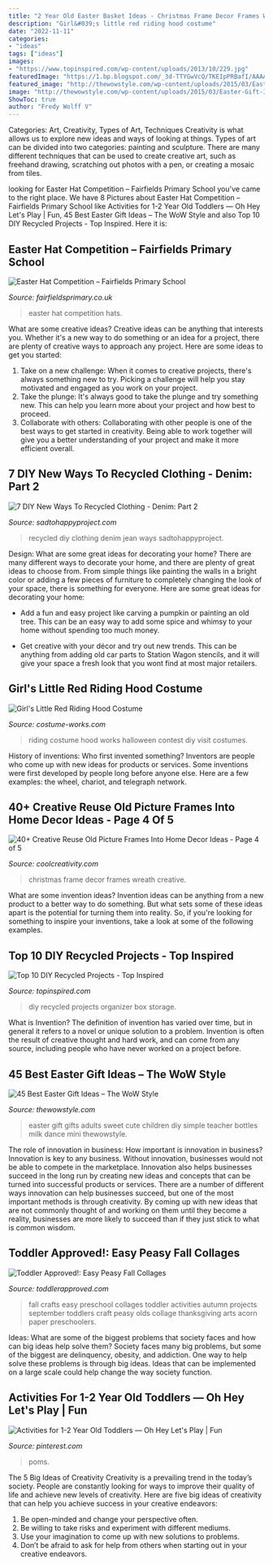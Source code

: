 ```yaml
---
title: "2 Year Old Easter Basket Ideas - Christmas Frame Decor Frames Wreath Creative"
description: "Girl&#039;s little red riding hood costume"
date: "2022-11-11"
categories:
- "ideas"
tags: ["ideas"]
images:
- "https://www.topinspired.com/wp-content/uploads/2013/10/229.jpg"
featuredImage: "https://1.bp.blogspot.com/_3d-TTYGwVcQ/TKEIpPRBafI/AAAAAAAAZow/XkOhVC7bwg4/s1600/IMG_0574.JPG"
featured_image: "http://thewowstyle.com/wp-content/uploads/2015/03/Easter-Gift-Ideas-2014.jpg"
image: "http://thewowstyle.com/wp-content/uploads/2015/03/Easter-Gift-Ideas-2014.jpg"
ShowToc: true
author: "Fredy Wolff V"
---
```



Categories: Art, Creativity, Types of Art, Techniques
Creativity is what allows us to explore new ideas and ways of looking at things. Types of art can be divided into two categories: painting and sculpture. There are many different techniques that can be used to create creative art, such as freehand drawing, scratching out photos with a pen, or creating a mosaic from tiles.

	

		
looking for Easter Hat Competition – Fairfields Primary School you've came to the right place. We have 8 Pictures about Easter Hat Competition – Fairfields Primary School like Activities for 1-2 Year Old Toddlers — Oh Hey Let&#039;s Play | Fun, 45 Best Easter Gift Ideas – The WoW Style and also Top 10 DIY Recycled Projects - Top Inspired. Here it is:
		
    
## Easter Hat Competition – Fairfields Primary School

<img loading=lazy src="https://www.fairfieldsprimary.co.uk/wp-content/uploads/2019/04/20190405_110952-e1554461269562.jpg" onerror="this.onerror=null;this.src='https://tse2.mm.bing.net/th?id=OIP.PCIDBDqi6IW5to3DumZWVQHaNK&amp;pid=15.1';" alt="Easter Hat Competition – Fairfields Primary School">

_Source: fairfieldsprimary.co.uk_

>easter hat competition hats. 

	

What are some creative ideas?
Creative ideas can be anything that interests you. Whether it's a new way to do something or an idea for a project, there are plenty of creative ways to approach any project. Here are some ideas to get you started: 
1. Take on a new challenge: When it comes to creative projects, there's always something new to try. Picking a challenge will help you stay motivated and engaged as you work on your project. 
2. Take the plunge: It's always good to take the plunge and try something new. This can help you learn more about your project and how best to proceed. 
3. Collaborate with others: Collaborating with other people is one of the best ways to get started in creativity. Being able to work together will give you a better understanding of your project and make it more efficient overall.

    
## 7 DIY New Ways To Recycled Clothing - Denim: Part 2

<img loading=lazy src="http://sadtohappyproject.com/wp-content/uploads/2015/05/diy-recycled-clothing-denim-jean.jpg" onerror="this.onerror=null;this.src='https://tse3.mm.bing.net/th?id=OIP.5z7nfLPbBEInk17LMe9H8QHaFj&amp;pid=15.1';" alt="7 DIY New Ways To Recycled Clothing - Denim: Part 2">

_Source: sadtohappyproject.com_

>recycled diy clothing denim jean ways sadtohappyproject. 

	

Design: What are some great ideas for decorating your home?
There are many different ways to decorate your home, and there are plenty of great ideas to choose from. From simple things like painting the walls in a bright color or adding a few pieces of furniture to completely changing the look of your space, there is something for everyone. Here are some great ideas for decorating your home: 
- Add a fun and easy project like carving a pumpkin or painting an old tree. This can be an easy way to add some spice and whimsy to your home without spending too much money. 

- Get creative with your décor and try out new trends. This can be anything from adding old car parts to Station Wagon stencils, and it will give your space a fresh look that you wont find at most major retailers.

    
## Girl&#039;s Little Red Riding Hood Costume

<img loading=lazy src="http://photos.costume-works.com/full/little_red_riding_hood28.jpg" onerror="this.onerror=null;this.src='https://tse4.mm.bing.net/th?id=OIP.N9F5vP3mNW0oR_WSYRn0GgHaKa&amp;pid=15.1';" alt="Girl&#039;s Little Red Riding Hood Costume">

_Source: costume-works.com_

>riding costume hood works halloween contest diy visit costumes. 

	

History of inventions: Who first invented something?
Inventors are people who come up with new ideas for products or services. Some inventions were first developed by people long before anyone else. Here are a few examples: the wheel, chariot, and telegraph network.

    
## 40+ Creative Reuse Old Picture Frames Into Home Decor Ideas - Page 4 Of 5

<img loading=lazy src="https://coolcreativity.com/wp-content/uploads/2016/06/Christmas-Frame-Wreath.jpg" onerror="this.onerror=null;this.src='https://tse1.mm.bing.net/th?id=OIP.jK3k64t6iCi0yo9z1wiIpAHaJ4&amp;pid=15.1';" alt="40+ Creative Reuse Old Picture Frames Into Home Decor Ideas - Page 4 of 5">

_Source: coolcreativity.com_

>christmas frame decor frames wreath creative. 

	

What are some invention ideas?
Invention ideas can be anything from a new product to a better way to do something. But what sets some of these ideas apart is the potential for turning them into reality. So, if you're looking for something to inspire your inventions, take a look at some of the following examples.

    
## Top 10 DIY Recycled Projects - Top Inspired

<img loading=lazy src="https://www.topinspired.com/wp-content/uploads/2013/10/229.jpg" onerror="this.onerror=null;this.src='https://tse2.mm.bing.net/th?id=OIP.Y0VCIFOpz1k2H6i_sW6sgAHaEh&amp;pid=15.1';" alt="Top 10 DIY Recycled Projects - Top Inspired">

_Source: topinspired.com_

>diy recycled projects organizer box storage. 

	

What is Invention?
The definition of invention has varied over time, but in general it refers to a novel or unique solution to a problem. Invention is often the result of creative thought and hard work, and can come from any source, including people who have never worked on a project before.

    
## 45 Best Easter Gift Ideas – The WoW Style

<img loading=lazy src="http://thewowstyle.com/wp-content/uploads/2015/03/Easter-Gift-Ideas-2014.jpg" onerror="this.onerror=null;this.src='https://tse4.mm.bing.net/th?id=OIP.AAeuOvO_sxJBK-cbKLzWBwHaF8&amp;pid=15.1';" alt="45 Best Easter Gift Ideas – The WoW Style">

_Source: thewowstyle.com_

>easter gift gifts adults sweet cute children diy simple teacher bottles milk dance mini thewowstyle. 

	

The role of innovation in business: How important is innovation in business?
Innovation is key to any business. Without innovation, businesses would not be able to compete in the marketplace. Innovation also helps businesses succeed in the long run by creating new ideas and concepts that can be turned into successful products or services. There are a number of different ways innovation can help businesses succeed, but one of the most important methods is through creativity. By coming up with new ideas that are not commonly thought of and working on them until they become a reality, businesses are more likely to succeed than if they just stick to what is common wisdom.

    
## Toddler Approved!: Easy Peasy Fall Collages

<img loading=lazy src="https://1.bp.blogspot.com/_3d-TTYGwVcQ/TKEIpPRBafI/AAAAAAAAZow/XkOhVC7bwg4/s1600/IMG_0574.JPG" onerror="this.onerror=null;this.src='https://tse1.mm.bing.net/th?id=OIP.RZMf_PGVT4DB62Cf1jum2AHaJ4&amp;pid=15.1';" alt="Toddler Approved!: Easy Peasy Fall Collages">

_Source: toddlerapproved.com_

>fall crafts easy preschool collages toddler activities autumn projects september toddlers craft peasy olds collage thanksgiving arts acorn paper preschoolers. 

	

Ideas: What are some of the biggest problems that society faces and how can big ideas help solve them?
Society faces many big problems, but some of the biggest are delinquency, obesity, and addiction. One way to help solve these problems is through big ideas. Ideas that can be implemented on a large scale could help change the way society function.

    
## Activities For 1-2 Year Old Toddlers — Oh Hey Let&#039;s Play | Fun

<img loading=lazy src="https://i.pinimg.com/736x/3f/3b/12/3f3b1226a09d30adeac8e73accf95007.jpg" onerror="this.onerror=null;this.src='https://tse2.mm.bing.net/th?id=OIP.V5O9HhtB0UxXPc1NDWnjFQHaLH&amp;pid=15.1';" alt="Activities for 1-2 Year Old Toddlers — Oh Hey Let&#039;s Play | Fun">

_Source: pinterest.com_

>poms. 

	

The 5 Big Ideas of Creativity
Creativity is a prevailing trend in the today’s society. People are constantly looking for ways to improve their quality of life and achieve new levels of creativity. Here are five big ideas of creativity that can help you achieve success in your creative endeavors: 
1. Be open-minded and change your perspective often.
2. Be willing to take risks and experiment with different mediums.
3. Use your imagination to come up with new solutions to problems.
4. Don’t be afraid to ask for help from others when starting out in your creative endeavors.

